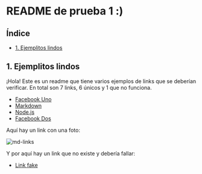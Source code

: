 # README de prueba 1 :)

## Índice

* [1. Ejemplitos lindos](#1-ejemplitos-lindos)

## 1. Ejemplitos lindos

¡Hola! Este es un readme que tiene varios ejemplos de links que se deberían verificar. En total son 7 links, 6 únicos y 1 que no funciona.

* [Facebook Uno](www.facebook.com)
* [Markdown](https://es.wikipedia.org/wiki/Markdown)
* [Node.js](https://nodejs.org/es/)
* [Facebook Dos](www.facebook.com)

Aquí hay un link con una foto:

![md-links](https://user-images.githubusercontent.com/110297/42118443-b7a5f1f0-7bc8-11e8-96ad-9cc5593715a6.jpg)

Y por aquí hay un link que no existe y debería fallar:

* [Link fake](https://platzi.com/clases/progrbasica/)
